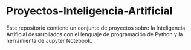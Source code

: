 # Proyectos-Inteligencia-Artificial
Este repositorio contiene un conjunto de proyectos sobre la Inteligencia Artificial desarrollados con el lenguaje de programación de Python y la herramienta de Jupyter Notebook.
